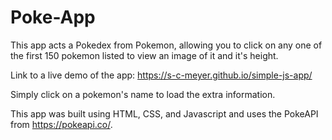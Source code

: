 # Poke-App

This app acts a Pokedex from Pokemon, allowing you to click on any one of the first 150 pokemon listed to view an image of it and it's height.

Link to a live demo of the app: https://s-c-meyer.github.io/simple-js-app/

Simply click on a pokemon's name to load the extra information. 

This app was built using HTML, CSS, and Javascript and uses the PokeAPI from https://pokeapi.co/. 
 
